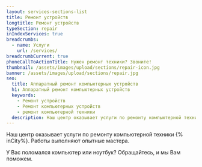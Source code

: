 ```yaml
---
layout: services-sections-list
title: Ремонт устройств
longtitle: Ремонт устройств
typeSection: repair
inIndexServices: true
breadcrumbs:
  - name: Услуги
    url: /services/
breadcrumbCurrent: true
phoneCallToActionTitle: Нужен ремонт техники? Звоните!
thumbnail: /assets/images/upload/sections/repair-icon.jpg
banner: /assets/images/upload/sections/repair.jpg
seo:
  title: Аппаратный ремонт компьютерных устройств
  h1: Аппаратный ремонт компьютерных устройств
  keywords: 
    - Ремонт устройств
    - Ремонт компьютерных устройств
    - ремонт компьютерной техники
  description: Наш центр оказывает услуги по ремонту компьютерной техники {% inCity %}. Работы выполняют опытные мастера. У Вас поломался компьютер или ноутбук. Обращайтесь к нам {% inCity %}, и мы Вам поможем.
---
```

Наш центр оказывает услуги по ремонту компьютерной техники {% inCity%}. Работы выполняют опытные мастера.

У Вас поломался компьютер или ноутбук? Обращайтесь, и мы Вам поможем.
